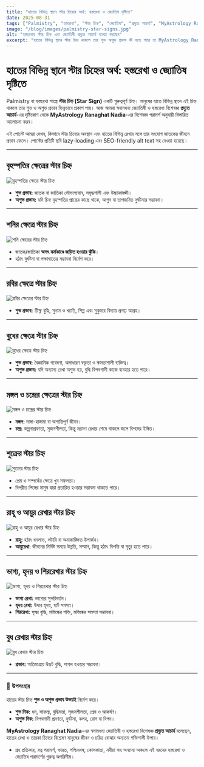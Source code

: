 ```yaml
---
title: "হাতের বিভিন্ন স্থানে স্টার চিহ্নের অর্থ: হস্তরেখা ও জ্যোতিষ দৃষ্টিতে"
date: 2025-08-31
tags: ["Palmistry", "হস্তরেখা", "স্টার চিহ্ন", "জ্যোতিষ", "প্রদ্যুত আচার্য", "MyAstrology Ranaghat Nadia"]
image: "/blog/images/palmistry-star-signs.jpg"
alt: "হস্তরেখায় স্টার চিহ্ন এবং জ্যোতিষী প্রদ্যুত আচার্য ব্যাখ্যা করছেন"
excerpt: "হাতের বিভিন্ন স্থানে স্টার চিহ্ন থাকলে তার শুভ অশুভ প্রভাব কী হতে পারে তা MyAstrology Ranaghat Nadia-এর বিশেষজ্ঞ প্রদ্যুত আচার্য হস্তরেখা ও জ্যোতিষ দর্শনের আলোকে ব্যাখ্যা করছেন।"
---
```


# হাতের বিভিন্ন স্থানে স্টার চিহ্নের অর্থ: হস্তরেখা ও জ্যোতিষ দৃষ্টিতে

Palmistry বা হস্তরেখা শাস্ত্রে **স্টার চিহ্ন (Star Sign)** একটি গুরুত্বপূর্ণ চিহ্ন। মানুষের হাতে বিভিন্ন স্থানে এই চিহ্ন থাকলে তার শুভ ও অশুভ প্রভাব ভিন্নভাবে প্রকাশ পায়। আজ আমরা স্বনামধন্য জ্যোতিষী ও হস্তরেখা বিশেষজ্ঞ **প্রদ্যুত আচার্য**-এর দৃষ্টিকোণ থেকে **MyAstrology Ranaghat Nadia**-এর বিশেষজ্ঞ পরামর্শ অনুযায়ী বিস্তারিত আলোচনা করব।  

এই পোস্টে আমরা দেখব, কিভাবে স্টার চিহ্নের অবস্থান এবং হাতের বিভিন্ন রেখার সঙ্গে তার সংযোগ জাতকের জীবনে প্রভাব ফেলে। পোস্টের প্রতিটি ছবি lazy-loading এবং SEO-friendly alt text সহ দেওয়া হয়েছে।  

---

## বৃহস্পতির ক্ষেত্রের স্টার চিহ্ন
![বৃহস্পতির ক্ষেত্রে স্টার চিহ্ন](https://astro.myastrology.in/blog/images/jupiter-star-palmistry.jpg "বৃহস্পতির স্থানে স্টার চিহ্নের অর্থ – হস্তরেখা ও জ্যোতিষী প্রদ্যুত আচার্য ব্যাখ্যা")
- **শুভ প্রভাব:** জাতক বা জাতিকা সৌভাগ্যবান, সমৃদ্ধশালী এবং উচ্চাকাঙ্ক্ষী।  
- **অশুভ প্রভাব:** যদি চিহ্ন বৃহস্পতির প্রান্তের কাছে থাকে, আগুন বা তাপজনিত দুর্ঘটনার সম্ভাবনা।  

---

## শনির ক্ষেত্রে স্টার চিহ্ন
![শনি ক্ষেত্রের স্টার চিহ্ন](https://astro.myastrology.in/blog/images/saturn-star-palmistry.jpg "শনি স্থানে স্টার চিহ্ন – বিপদ ও সতর্কতার সূচক")
- জাতক/জাতিকা **অসৎ কর্মকাণ্ডে জড়িত হওয়ার ঝুঁকি**।  
- হঠাৎ দুর্ঘটনা বা পক্ষাঘাতের সম্ভাবনা নির্দেশ করে।  

---

## রবির ক্ষেত্রে স্টার চিহ্ন
![রবির ক্ষেত্রের স্টার চিহ্ন](https://astro.myastrology.in/blog/images/sun-star-palmistry.jpg "রবির স্থানে স্টার চিহ্ন – সুনাম, খ্যাতি এবং শিল্প দক্ষতা")
- **শুভ প্রভাব:** তীক্ষ্ণ বুদ্ধি, সুনাম ও খ্যাতি, শিল্প এবং সুকুমার বিদ্যায় প্রগাঢ় আগ্রহ।  

---

## বুধের ক্ষেত্রে স্টার চিহ্ন
![বুধের ক্ষেত্রে স্টার চিহ্ন](https://astro.myastrology.in/blog/images/mercury-star-palmistry.jpg "বুধের স্থানে স্টার চিহ্ন – বিজ্ঞান, আবিষ্কার ও বক্তৃতা দক্ষতা")
- **শুভ প্রভাব:** বৈজ্ঞানিক গবেষণা, অসাধারণ বক্তৃতা ও ক্ষমতাশালী ব্যক্তিত্ব।  
- **অশুভ প্রভাব:** যদি অন্যান্য রেখা অশুভ হয়, বুদ্ধি বিপথগামী কাজে ব্যবহার হতে পারে।  

---

## মঙ্গল ও চন্দ্রের ক্ষেত্রের স্টার চিহ্ন
![মঙ্গল ও চন্দ্রের স্টার চিহ্ন](https://astro.myastrology.in/blog/images/mars-moon-star-palmistry.jpg "মঙ্গল ও চন্দ্র স্থানে স্টার চিহ্ন – কলহ, কল্পনাপ্রবণতা ও বিপদ সূচক")
- **মঙ্গল:** দাঙ্গা-হাঙ্গামা বা অশান্তিপূর্ণ জীবন।  
- **চন্দ্র:** কল্পনাপ্রবণতা, সৃজনশীলতা, কিন্তু ভ্ররমণ রেখার শেষে থাকলে জলে বিপদের ইঙ্গিত।  

---

## শুক্রের স্টার চিহ্ন
![শুক্রের স্টার চিহ্ন](https://astro.myastrology.in/blog/images/venus-star-palmistry.jpg "শুক্র স্থানে স্টার চিহ্ন – প্রেম, আকর্ষণ এবং সম্পর্কের প্রভাব")
- প্রেম ও সম্পর্কের ক্ষেত্রে খুব সফলতা।  
- বিপরীত লিঙ্গের মানুষ দ্বারা প্রতারিত হওয়ার সম্ভাবনা থাকতে পারে।  

---

## রাহু ও আয়ুর রেখার স্টার চিহ্ন
![রাহু ও আয়ুর রেখার স্টার চিহ্ন](https://astro.myastrology.in/blog/images/rahu-lifeline-star.jpg "রাহু ও আয়ুরেখায় স্টার চিহ্ন – হঠাৎ ধন প্রাপ্তি এবং জীবন-উন্নতি")
- **রাহু:** হঠাৎ ধনলাভ, লটারি বা অনাকাঙ্ক্ষিত উপার্জন।  
- **আয়ুরেখা:** জীবনের নির্দিষ্ট সময়ে উন্নতি, সম্মান, কিন্তু হঠাৎ বিপত্তি বা মৃত্যু হতে পারে।  

---

## ভাগ্য, হৃদয় ও শিররেখার স্টার চিহ্ন
![ভাগ্য, হৃদয় ও শিররেখার স্টার চিহ্ন](https://astro.myastrology.in/blog/images/fate-heart-head-star.jpg "ভাগ্য, হৃদয় ও শিররেখার স্টার চিহ্ন – সুখ, সমস্যা এবং মস্তিষ্কের শক্তি")
- **ভাগ্য রেখা:** ভাগ্যের সুপরিবর্তন।  
- **হৃদয় রেখা:** উদার হৃদয়, হার্ট সমস্যা।  
- **শিররেখা:** সূক্ষ্ম বুদ্ধি, মস্তিষ্কের শক্তি, মস্তিষ্কের সমস্যা সম্ভাবনা।  

---

## বুধ রেখার স্টার চিহ্ন
![বুধ রেখার স্টার চিহ্ন](https://astro.myastrology.in/blog/images/mercury-line-star.jpg "বুধ রেখায় স্টার চিহ্ন – অতিমাত্রায় উদ্ভট বুদ্ধি ও বিপদের ইঙ্গিত")
- **প্রভাব:** অতিমাত্রায় উদ্ভট বুদ্ধি, পাগল হওয়ার সম্ভাবনা।  

---

### 🔮 উপসংহার
হাতের স্টার চিহ্ন **শুভ ও অশুভ প্রভাব উভয়ই** নির্দেশ করে।  
- **শুভ দিক:** ধন, সাফল্য, বুদ্ধিমত্তা, সৃজনশীলতা, প্রেম ও আকর্ষণ।  
- **অশুভ দিক:** বিপথগামী প্রবণতা, দুর্ঘটনা, কলহ, রোগ বা বিপদ।  

**MyAstrology Ranaghat Nadia**-এর স্বনামধন্য জ্যোতিষী ও হস্তরেখা বিশেষজ্ঞ **প্রদ্যুত আচার্য** বলেছেন, হাতের রেখা ও তারকা চিহ্নের বিশ্লেষণ মানুষের জীবন ও চরিত্র বোঝার অন্যতম শক্তিশালী উপায়।  
- গ্রহ প্রতিকার, রত্ন পরামর্শ, ভারত, পশ্চিমবঙ্গ, কোলকাতা, নদীয়া সহ অন্যান্য অঞ্চলে এই ধরনের হস্তরেখা ও জ্যোতিষ পরামর্শের গুরুত্ব অপরিসীম।  


